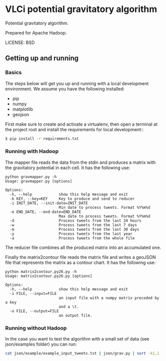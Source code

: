 # VLCi potential gravitatory algorithm

Potential gravitatory algorithm.

Prepared for Apache Hadoop.

LICENSE: BSD


## Getting up and running

### Basics


The steps below will get you up and running with a local development environment. We assume you have the following installed:

* pip
* numpy
* matplotlib
* geojson

First make sure to create and activate a virtualenv, then open a terminal at the project root and install the requirements for local development::

```bash
$ pip install -r requirements.txt
```

### Running with Hadoop

The mapper file reads the data from the stdin and produces a matrix with the gravitatory potential in each cell.
It has the following use:

```
python gravmapper.py -h
Usage: gravmapper.py [options]

Options:
  -h, --help            show this help message and exit
  -k KEY, --key=KEY     Key to produce and send to reducer
  -i INIT_DATE, --init-date=INIT_DATE
                        Min date to process tweets. Format %Y%m%d
  -e END_DATE, --end-date=END_DATE
                        Max date to process tweets. Format %Y%m%d
  -d                    Process tweets from the last 24 hours
  -w                    Process tweets from the last 7 days
  -m                    Process tweets from the last 30 days
  -y                    Process tweets from the last year
  -a                    Process tweets from the whole file
```

The reducer file combines all the produced matrix into an accumulated one.

Finally the matrix2contour file reads the matrix file and writes a geoJSON file that represents the matrix as a contour chart.
It has the following use:

```
python matrix2contour.py26.py -h
Usage: matrix2contour.py26.py [options]

Options:
  -h, --help            show this help message and exit
  -i FILE, --input=FILE
                        an input file with a numpy matrix preceded by a key
                        and a \t.
  -o FILE, --output=FILE
                        an output file.
```

### Running without Hadoop

In the case you want to test the algorithm with a small set of data (see json/examples folder) you can run:

```bash
cat json/example/example_input_tweets.txt | json/grav.py | sort -k1,1 | json/gravreducer.py
```

